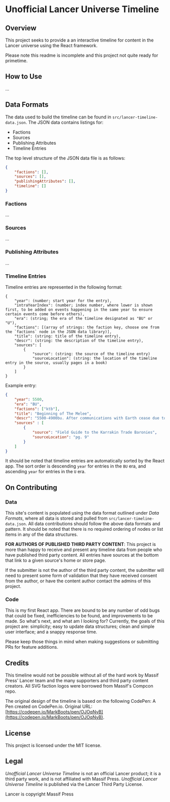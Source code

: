# Unofficial Lancer Universe Timeline

## Overview

This project seeks to provide a an interactive timeline for content in the Lancer universe using the React framework.

Please note this readme is incomplete and this project not quite ready for primetime.

## How to Use

...

## Data Formats

The data used to build the timeline can be found in `src/lancer-timeline-data.json`. The JSON data contains listings for:

- Factions
- Sources
- Publishing Attributes
- Timeline Entries

The top level structure of the JSON data file is as follows:

```json
{
    "factions": [],
    "sources": [],
    "publishingAttributes": [],
    "timeline": []
}
```

### Factions

...

### Sources

...

### Publishing Attributes

...

### Timeline Entries

Timeline entries are represented in the following format:

```text
{
    "year": (number; start year for the entry),
    "intraYearIndex": (number; index number, where lower is shown first, to be added on events happening in the same year to ensure certain events come before others),
    "era": (string; the era of the timeline designated as "BU" or "U"),
    "factions": [(array of strings: the faction key, choose one from the `factions` node in the JSON data library)],
    "title": (string: title of the timeline entry),
    "descr": (string: the description of the timeline entry),
    "sources": [
        {
            "source": (string: the source of the timeline entry)
            "sourceLocation": (string: the location of the timeline entry in the source, usually pages in a book)
        }
    ]
}
```

Example entry:

```json
{
    "year": 5500,
    "era": "BU",
    "factions": ["ktb"],
    "title": "Beginning of The Melee",
    "descr": "5500-4900bu. After communications with Earth cease due to the Fall, Karrakis planetary admin officials seize control over the colony. The colony devolves into factions and war.",
    "sources" : [
        {     
            "source": "Field Guide to the Karrakin Trade Baronies",
            "sourceLocation": "pg. 9"
        }
    ]
}
```

It should be noted that timeline entries are automatically sorted by the React app. The sort order is descending `year` for entries in the `BU` era, and ascending `year` for entries in the `U` era.

## On Contributing

### Data

This site's content is populated using the data format outlined under _Data Formats_, where all data is stored and pulled from `src/lancer-timeline-data.json`. All data contributions should follow the above data formats and pattern. It should be noted that there is no required ordering of nodes or list items in any of the data structures.

**FOR AUTHORS OF PUBLISHED THIRD PARTY CONTENT**: This project is more than happy to receive and present any timeline data from people who have published third party content. All entries have sources at the bottom that link to a given source's home or store page.

If the submitter is not the author of the third party content, the submitter will need to present some form of validation that they have received consent from the author, or have the content author contact the admins of this project.

### Code

This is my first React app. There are bound to be any number of odd bugs that could be fixed, inefficiencies to be found, and improvements to be made. So what's next, and what am I looking for? Currently, the goals of this project are: simplicity; easy to update data structures; clean and simple user interface; and a snappy response time.

Please keep those things in mind when making suggestions or submitting PRs for feature additions.

## Credits

This timeline would not be possible without all of the hard work by Massif Press' Lancer team and the many supporters and third party content creators. All SVG faction logos were borrowed from Massif's Compcon repo.

The original design of the timeline is based on the following CodePen:
A Pen created on CodePen.io. Original URL: [https://codepen.io/MarkBoots/pen/OJOqNyB](https://codepen.io/MarkBoots/pen/OJOqNyB).

## License

This project is licensed under the MIT license.

## Legal

_Unofficial Lancer Universe Timeline_ is not an official Lancer product; it is a third party work, and is not affiliated with Massif Press. _Unofficial Lancer Universe Timeline_ is published via the Lancer Third Party License.

Lancer is copyright Massif Press